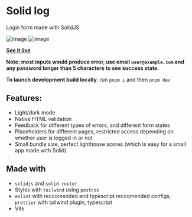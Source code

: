 # Solid log

Login form made with SolidJS

![image](https://user-images.githubusercontent.com/73133951/231157685-612c793b-fbed-4749-8bbe-2f26a8af86ee.png)
![image](https://user-images.githubusercontent.com/73133951/231157623-71812afc-cdad-4a3c-89c9-6a9212f1d15b.png)

**[See it live](https://solid-log.vercel.app)**

**Note: most inputs would produce error, use email `user@example.com` and any password longer than 5 characters to see success state.**

**To launch development build locally**: run `pnpm i` and then `pnpm dev`

## Features: 
- Light/dark mode
- Native HTML validation
- Feedback for different types of errors, and different form states
- Placeholders for different pages, restricted access depending on whether user is logged in or not
- Small bundle size, perfect lighthouse scores (which is easy for a small app made with Solid)

## Made with
- `solidjs` and `solid-router`
- Styles with `tailwind` using `postcss`
- `eslint` with reccomended and typescript reccomended configs,
  `prettier` with tailwind plugin, typescript
- Vite
